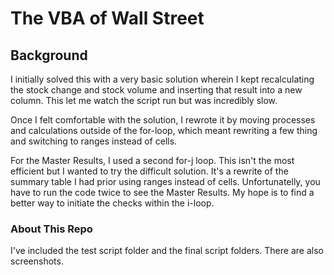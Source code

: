 # The VBA of Wall Street

## Background

I initially solved this with a very basic solution wherein I kept recalculating the stock change and stock volume and inserting that result into a new column. This let me watch the script run but was incredibly slow. 

Once I felt comfortable with the solution, I rewrote it by moving processes and calculations outside of the for-loop, which meant rewriting a few thing and switching to ranges instead of cells. 

For the Master Results, I used a second for-j loop. This isn't the most efficient but I wanted to try the difficult solution. It's a rewrite of the summary table I had prior using ranges instead of cells. Unfortunatelly, you have to run the code twice to see the Master Results. My hope is to find a better way to initiate the checks within the i-loop. 

### About This Repo

I've included the test script folder and the final script folders. There are also screenshots. 

